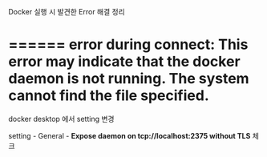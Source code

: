 Docker 실행 시 발견한 Error 해결 정리


======
error during connect: This error may indicate that the docker daemon is not running. The system cannot find the file specified.
======

docker desktop 에서 setting 변경

setting - General - **Expose daemon on tcp://localhost:2375 without TLS** 체크